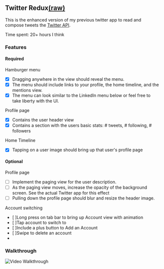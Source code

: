 ## Twitter Redux[(raw)](https://gist.githubusercontent.com/timothy1ee/b9b1860c8ecb4b0b1c18/raw/2adc3f63677d81644e00245cee891eee88907767/gistfile1.md)

This is the enhanced version of my previous twitter app to read and compose tweets the [Twitter API](https://apps.twitter.com/).

Time spent: 20+ hours I think

### Features

#### Required

Hamburger menu
- [x] Dragging anywhere in the view should reveal the menu.
- [x] The menu should include links to your profile, the home timeline, and the mentions view.
- [x] The menu can look similar to the LinkedIn menu below or feel free to take liberty with the UI.

Profile page
- [x] Contains the user header view
- [x] Contains a section with the users basic stats: # tweets, # following, # followers

Home Timeline
- [x] Tapping on a user image should bring up that user's profile page

#### Optional

Profile page
- [ ] Implement the paging view for the user description.
- [ ]  As the paging view moves, increase the opacity of the background screen. See the actual Twitter app for this effect
- [ ] Pulling down the profile page should blur and resize the header image.

Account switching
- [ ]Long press on tab bar to bring up Account view with animation
- [ ]Tap account to switch to
- [ ]Include a plus button to Add an Account
- [ ]Swipe to delete an account
- 
### Walkthrough

![Video Walkthrough](twitter.gif)
